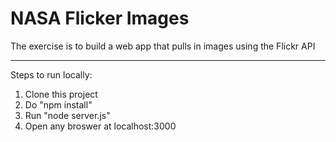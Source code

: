 # NASA Flicker Images
The exercise is to build a web app that pulls in images using the Flickr API


---------------------------------------
Steps to run locally:

1) Clone this project
2) Do "npm install"
3) Run "node server.js"
4) Open any broswer at localhost:3000